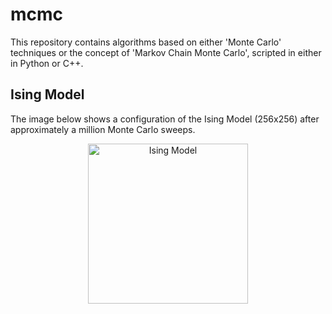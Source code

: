 # mcmc
This repository contains algorithms based on either 'Monte Carlo' techniques or the concept of 'Markov Chain Monte Carlo', scripted  in either in Python or C++.

## Ising Model

The image below shows a configuration of the Ising Model (256x256) after approximately a million Monte Carlo sweeps.

<p align="center">
  <img src="https://github.com/des137/mcmc/blob/master/Intermediate_state.png" width="256" title="Ising Model">
</p>
